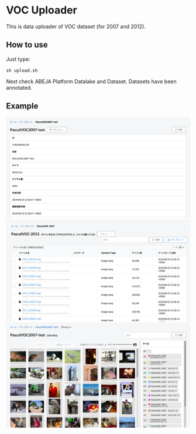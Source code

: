 # VOC Uploader

This is data uploader of VOC dataset (for 2007 and 2012).

## How to use

Just type:

```
sh upload.sh
```

Next check ABEJA Platform Datalake and Dataset.
Datasets have been annotated.

## Example

![img](./sample1.png)
![img](./sample2.png)
![img](./sample3.png)